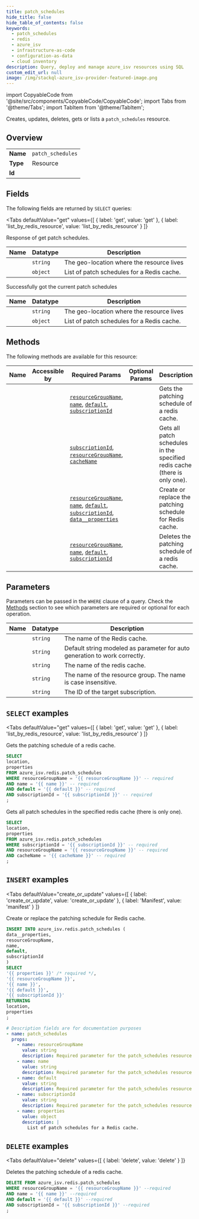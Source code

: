 ```yaml
--- 
title: patch_schedules
hide_title: false
hide_table_of_contents: false
keywords:
  - patch_schedules
  - redis
  - azure_isv
  - infrastructure-as-code
  - configuration-as-data
  - cloud inventory
description: Query, deploy and manage azure_isv resources using SQL
custom_edit_url: null
image: /img/stackql-azure_isv-provider-featured-image.png
---
```


import CopyableCode from '@site/src/components/CopyableCode/CopyableCode';
import Tabs from '@theme/Tabs';
import TabItem from '@theme/TabItem';

Creates, updates, deletes, gets or lists a <code>patch_schedules</code> resource.

## Overview
<table><tbody>
<tr><td><b>Name</b></td><td><code>patch_schedules</code></td></tr>
<tr><td><b>Type</b></td><td>Resource</td></tr>
<tr><td><b>Id</b></td><td><CopyableCode code="azure_isv.redis.patch_schedules" /></td></tr>
</tbody></table>

## Fields

The following fields are returned by `SELECT` queries:

<Tabs
    defaultValue="get"
    values={[
        { label: 'get', value: 'get' },
        { label: 'list_by_redis_resource', value: 'list_by_redis_resource' }
    ]}
>
<TabItem value="get">

Response of get patch schedules.

<table>
<thead>
    <tr>
    <th>Name</th>
    <th>Datatype</th>
    <th>Description</th>
    </tr>
</thead>
<tbody>
<tr>
    <td><CopyableCode code="location" /></td>
    <td><code>string</code></td>
    <td>The geo-location where the resource lives</td>
</tr>
<tr>
    <td><CopyableCode code="properties" /></td>
    <td><code>object</code></td>
    <td>List of patch schedules for a Redis cache.</td>
</tr>
</tbody>
</table>
</TabItem>
<TabItem value="list_by_redis_resource">

Successfully got the current patch schedules

<table>
<thead>
    <tr>
    <th>Name</th>
    <th>Datatype</th>
    <th>Description</th>
    </tr>
</thead>
<tbody>
<tr>
    <td><CopyableCode code="location" /></td>
    <td><code>string</code></td>
    <td>The geo-location where the resource lives</td>
</tr>
<tr>
    <td><CopyableCode code="properties" /></td>
    <td><code>object</code></td>
    <td>List of patch schedules for a Redis cache.</td>
</tr>
</tbody>
</table>
</TabItem>
</Tabs>

## Methods

The following methods are available for this resource:

<table>
<thead>
    <tr>
    <th>Name</th>
    <th>Accessible by</th>
    <th>Required Params</th>
    <th>Optional Params</th>
    <th>Description</th>
    </tr>
</thead>
<tbody>
<tr>
    <td><a href="#get"><CopyableCode code="get" /></a></td>
    <td><CopyableCode code="select" /></td>
    <td><a href="#parameter-resourceGroupName"><code>resourceGroupName</code></a>, <a href="#parameter-name"><code>name</code></a>, <a href="#parameter-default"><code>default</code></a>, <a href="#parameter-subscriptionId"><code>subscriptionId</code></a></td>
    <td></td>
    <td>Gets the patching schedule of a redis cache.</td>
</tr>
<tr>
    <td><a href="#list_by_redis_resource"><CopyableCode code="list_by_redis_resource" /></a></td>
    <td><CopyableCode code="select" /></td>
    <td><a href="#parameter-subscriptionId"><code>subscriptionId</code></a>, <a href="#parameter-resourceGroupName"><code>resourceGroupName</code></a>, <a href="#parameter-cacheName"><code>cacheName</code></a></td>
    <td></td>
    <td>Gets all patch schedules in the specified redis cache (there is only one).</td>
</tr>
<tr>
    <td><a href="#create_or_update"><CopyableCode code="create_or_update" /></a></td>
    <td><CopyableCode code="insert" /></td>
    <td><a href="#parameter-resourceGroupName"><code>resourceGroupName</code></a>, <a href="#parameter-name"><code>name</code></a>, <a href="#parameter-default"><code>default</code></a>, <a href="#parameter-subscriptionId"><code>subscriptionId</code></a>, <a href="#parameter-data__properties"><code>data__properties</code></a></td>
    <td></td>
    <td>Create or replace the patching schedule for Redis cache.</td>
</tr>
<tr>
    <td><a href="#delete"><CopyableCode code="delete" /></a></td>
    <td><CopyableCode code="delete" /></td>
    <td><a href="#parameter-resourceGroupName"><code>resourceGroupName</code></a>, <a href="#parameter-name"><code>name</code></a>, <a href="#parameter-default"><code>default</code></a>, <a href="#parameter-subscriptionId"><code>subscriptionId</code></a></td>
    <td></td>
    <td>Deletes the patching schedule of a redis cache.</td>
</tr>
</tbody>
</table>

## Parameters

Parameters can be passed in the `WHERE` clause of a query. Check the [Methods](#methods) section to see which parameters are required or optional for each operation.

<table>
<thead>
    <tr>
    <th>Name</th>
    <th>Datatype</th>
    <th>Description</th>
    </tr>
</thead>
<tbody>
<tr id="parameter-cacheName">
    <td><CopyableCode code="cacheName" /></td>
    <td><code>string</code></td>
    <td>The name of the Redis cache.</td>
</tr>
<tr id="parameter-default">
    <td><CopyableCode code="default" /></td>
    <td><code>string</code></td>
    <td>Default string modeled as parameter for auto generation to work correctly.</td>
</tr>
<tr id="parameter-name">
    <td><CopyableCode code="name" /></td>
    <td><code>string</code></td>
    <td>The name of the redis cache.</td>
</tr>
<tr id="parameter-resourceGroupName">
    <td><CopyableCode code="resourceGroupName" /></td>
    <td><code>string</code></td>
    <td>The name of the resource group. The name is case insensitive.</td>
</tr>
<tr id="parameter-subscriptionId">
    <td><CopyableCode code="subscriptionId" /></td>
    <td><code>string</code></td>
    <td>The ID of the target subscription.</td>
</tr>
</tbody>
</table>

## `SELECT` examples

<Tabs
    defaultValue="get"
    values={[
        { label: 'get', value: 'get' },
        { label: 'list_by_redis_resource', value: 'list_by_redis_resource' }
    ]}
>
<TabItem value="get">

Gets the patching schedule of a redis cache.

```sql
SELECT
location,
properties
FROM azure_isv.redis.patch_schedules
WHERE resourceGroupName = '{{ resourceGroupName }}' -- required
AND name = '{{ name }}' -- required
AND default = '{{ default }}' -- required
AND subscriptionId = '{{ subscriptionId }}' -- required
;
```
</TabItem>
<TabItem value="list_by_redis_resource">

Gets all patch schedules in the specified redis cache (there is only one).

```sql
SELECT
location,
properties
FROM azure_isv.redis.patch_schedules
WHERE subscriptionId = '{{ subscriptionId }}' -- required
AND resourceGroupName = '{{ resourceGroupName }}' -- required
AND cacheName = '{{ cacheName }}' -- required
;
```
</TabItem>
</Tabs>


## `INSERT` examples

<Tabs
    defaultValue="create_or_update"
    values={[
        { label: 'create_or_update', value: 'create_or_update' },
        { label: 'Manifest', value: 'manifest' }
    ]}
>
<TabItem value="create_or_update">

Create or replace the patching schedule for Redis cache.

```sql
INSERT INTO azure_isv.redis.patch_schedules (
data__properties,
resourceGroupName,
name,
default,
subscriptionId
)
SELECT 
'{{ properties }}' /* required */,
'{{ resourceGroupName }}',
'{{ name }}',
'{{ default }}',
'{{ subscriptionId }}'
RETURNING
location,
properties
;
```
</TabItem>
<TabItem value="manifest">

```yaml
# Description fields are for documentation purposes
- name: patch_schedules
  props:
    - name: resourceGroupName
      value: string
      description: Required parameter for the patch_schedules resource.
    - name: name
      value: string
      description: Required parameter for the patch_schedules resource.
    - name: default
      value: string
      description: Required parameter for the patch_schedules resource.
    - name: subscriptionId
      value: string
      description: Required parameter for the patch_schedules resource.
    - name: properties
      value: object
      description: |
        List of patch schedules for a Redis cache.
```
</TabItem>
</Tabs>


## `DELETE` examples

<Tabs
    defaultValue="delete"
    values={[
        { label: 'delete', value: 'delete' }
    ]}
>
<TabItem value="delete">

Deletes the patching schedule of a redis cache.

```sql
DELETE FROM azure_isv.redis.patch_schedules
WHERE resourceGroupName = '{{ resourceGroupName }}' --required
AND name = '{{ name }}' --required
AND default = '{{ default }}' --required
AND subscriptionId = '{{ subscriptionId }}' --required
;
```
</TabItem>
</Tabs>
